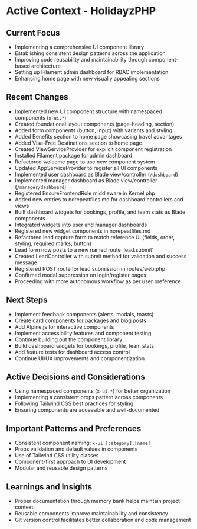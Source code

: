 # Active Context - HolidayzPHP

## Current Focus
- Implementing a comprehensive UI component library
- Establishing consistent design patterns across the application
- Improving code reusability and maintainability through component-based architecture
- Setting up Filament admin dashboard for RBAC implementation
- Enhancing home page with new visually appealing sections

## Recent Changes
- Implemented new UI component structure with namespaced components (`x-ui.*`)
- Created foundational layout components (page-heading, section)
- Added form components (button, input) with variants and styling
- Added Benefits section to home page showcasing travel advantages
- Added Visa-Free Destinations section to home page
- Created ViewServiceProvider for explicit component registration
- Installed Filament package for admin dashboard
- Refactored welcome page to use new component system
- Updated AppServiceProvider to register all UI components
- Implemented user dashboard as Blade view/controller (`/dashboard`)
- Implemented manager dashboard as Blade view/controller (`/manager/dashboard`)
- Registered EnsureFrontendRole middleware in Kernel.php
- Added new entries to norepeatfiles.md for dashboard controllers and views
- Built dashboard widgets for bookings, profile, and team stats as Blade components
- Integrated widgets into user and manager dashboards
- Registered new widget components in norepeatfiles.md
- Refactored lead capture form to match reference UI (fields, order, styling, required marks, button)
- Lead form now posts to a new named route 'lead.submit'
- Created LeadController with submit method for validation and success message
- Registered POST route for lead submission in routes/web.php
- Confirmed modal suppression on login/register pages
- Proceeding with more autonomous workflow as per user preference

## Next Steps
- Implement feedback components (alerts, modals, toasts)
- Create card components for packages and blog posts
- Add Alpine.js for interactive components
- Implement accessibility features and component testing
- Continue building out the component library
- Build dashboard widgets for bookings, profile, team stats
- Add feature tests for dashboard access control
- Continue UI/UX improvements and componentization

## Active Decisions and Considerations
- Using namespaced components (`x-ui.*`) for better organization
- Implementing a consistent props pattern across components
- Following Tailwind CSS best practices for styling
- Ensuring components are accessible and well-documented

## Important Patterns and Preferences
- Consistent component naming: `x-ui.[category].[name]`
- Props validation and default values in components
- Use of Tailwind CSS utility classes
- Component-first approach to UI development
- Modular and reusable design patterns

## Learnings and Insights
- Proper documentation through memory bank helps maintain project context
- Reusable components improve maintainability and consistency
- Git version control facilitates better collaboration and code management